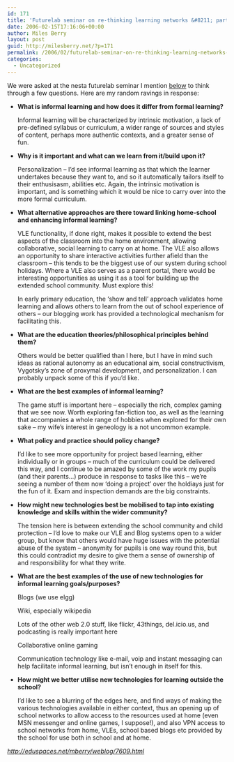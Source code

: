 ```yaml
---
id: 171
title: 'Futurelab seminar on re-thinking learning networks &#8211; part 2'
date: 2006-02-15T17:16:06+00:00
author: Miles Berry
layout: post
guid: http://milesberry.net/?p=171
permalink: /2006/02/futurelab-seminar-on-re-thinking-learning-networks-part-2/
categories:
  - Uncategorized
---
```

We were asked at the nesta futurelab seminar I mention [below](http://elgg.net/mberry/weblog/7571.html) to think through a few questions. Here are my random ravings in response:

  * **What is informal learning and how does it differ from formal learning?**
  
    Informal learning will be characterized by intrinsic motivation, a lack of pre-defined syllabus or curriculum, a wider range of sources and styles of content, perhaps more authentic contexts, and a greater sense of fun.<!--more-->

  * **Why is it important and what can we learn from it/build upon it?**
  
    Personalization &#8211; I&#8217;d see informal learning as that which the learner undertakes because they want to, and so it automatically tailors itself to their enthusisasm, abilities etc. Again, the intrinsic motivation is important, and is something which it would be nice to carry over into the more formal curriculum.
  * **What alternative approaches are there toward linking home-school and enhancing informal learning?**
  
    VLE functionality, if done right, makes it possible to extend the best aspects of the classroom into the home environment, allowing collaborative, social learning to carry on at home. The VLE also allows an opportunity to share interactive activities further afield than the classroom &#8211; this tends to be the biggest use of our system during school holidays. Where a VLE also serves as a parent portal, there would be interesting opportunities as using it as a tool for building up the extended school community. Must explore this!
  
    In early primary education, the &#8216;show and tell&#8217; approach validates home learning and allows others to learn from the out of school experience of others &#8211; our blogging work has provided a technological mechanism for facilitating this.
  * **What are the education theories/philosophical principles behind them?**
  
    Others would be better qualified than I here, but I have in mind such ideas as rational autonomy as an educational aim, social constructivism, Vygotsky&#8217;s zone of proxymal development, and personalization. I can probably unpack some of this if you&#8217;d like.
  * **What are the best examples of informal learning?**
  
    The game stuff is important here &#8211; especially the rich, complex gaming that we see now. Worth exploring fan-fiction too, as well as the learning that accompanies a whole range of hobbies when explored for their own sake &#8211; my wife&#8217;s interest in geneology is a not uncommon example.
  * **What policy and practice should policy change?**
  
    I&#8217;d like to see more opportunity for project based learning, either individually or in groups &#8211; much of the curriculum could be delivered this way, and I continue to be amazed by some of the work my pupils (and their parents&#8230;) produce in response to tasks like this &#8211; we&#8217;re seeing a number of them now &#8216;doing a project&#8217; over the holdiays just for the fun of it. Exam and inspection demands are the big constraints.
  * **How might new technologies best be mobilised to tap into existing knowledge and skills within the wider community?**
  
    The tension here is between extending the school community and child protection &#8211; I&#8217;d love to make our VLE and Blog systems open to a wider group, but know that others would have huge issues with the potential abuse of the system &#8211; anonymity for pupils is one way round this, but this could contradict my desire to give them a sense of ownership of and responsibility for what they write.
  * **What are the best examples of the use of new technologies for informal learning goals/purposes?**
  
    Blogs (we use elgg)
  
    Wiki, especially wikipedia
  
    Lots of the other web 2.0 stuff, like flickr, 43things, del.icio.us, and podcasting is really important here
  
    Collaborative online gaming
  
    Communication technology like e-mail, voip and instant messaging can help facilitate informal learning, but isn&#8217;t enough in itself for this.
  * **How might we better utilise new technologies for learning outside the school?**
  
    I&#8217;d like to see a blurring of the edges here, and find ways of making the various technologies available in either context, thus an opening up of school networks to allow access to the resources used at home (even MSN messenger and online games, I suppose!), and also VPN access to school networks from home, VLEs, school based blogs etc provided by the school for use both in school and at home.

_<http://eduspaces.net/mberry/weblog/7609.html>_